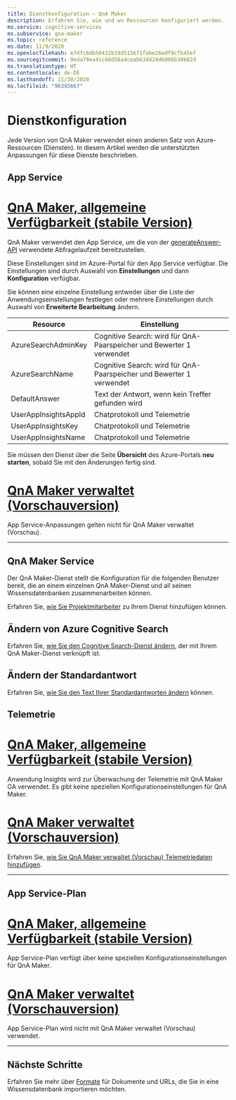```yaml
---
title: Dienstkonfiguration – QnA Maker
description: Erfahren Sie, wie und wo Ressourcen konfiguriert werden.
ms.service: cognitive-services
ms.subservice: qna-maker
ms.topic: reference
ms.date: 11/9/2020
ms.openlocfilehash: e7dfc6db50432b19d515671fabe26edf9cfb45ef
ms.sourcegitcommit: 9eda79ea41c60d58a4ceab63d424d6866b38b82d
ms.translationtype: HT
ms.contentlocale: de-DE
ms.lasthandoff: 11/30/2020
ms.locfileid: "96345667"
---
```

# <a name="service-configuration"></a>Dienstkonfiguration

Jede Version von QnA Maker verwendet einen anderen Satz von Azure-Ressourcen (Diensten). In diesem Artikel werden die unterstützten Anpassungen für diese Dienste beschrieben. 

## <a name="app-service"></a>App Service

# <a name="qna-maker-ga-stable-release"></a>[QnA Maker, allgemeine Verfügbarkeit (stabile Version)](#tab/v1)

QnA Maker verwendet den App Service, um die von der [generateAnswer-API](/rest/api/cognitiveservices/qnamaker4.0/runtime/generateanswer) verwendete Abfragelaufzeit bereitzustellen.

Diese Einstellungen sind im Azure-Portal für den App Service verfügbar. Die Einstellungen sind durch Auswahl von **Einstellungen** und dann **Konfiguration** verfügbar.

Sie können eine einzelne Einstellung entweder über die Liste der Anwendungseinstellungen festlegen oder mehrere Einstellungen durch Auswahl von **Erweiterte Bearbeitung** ändern.

|Resource|Einstellung|
|--|--|
|AzureSearchAdminKey|Cognitive Search: wird für QnA-Paarspeicher und Bewerter 1 verwendet|
|AzureSearchName|Cognitive Search: wird für QnA-Paarspeicher und Bewerter 1 verwendet|
|DefaultAnswer|Text der Antwort, wenn kein Treffer gefunden wird|
|UserAppInsightsAppId|Chatprotokoll und Telemetrie|
|UserAppInsightsKey|Chatprotokoll und Telemetrie|
|UserAppInsightsName|Chatprotokoll und Telemetrie|

Sie müssen den Dienst über die Seite **Übersicht** des Azure-Portals **neu starten**, sobald Sie mit den Änderungen fertig sind.

# <a name="qna-maker-managed-preview-release"></a>[QnA Maker verwaltet (Vorschauversion)](#tab/v2)

App Service-Anpassungen gelten nicht für QnA Maker verwaltet (Vorschau).

---

## <a name="qna-maker-service"></a>QnA Maker Service

Der QnA Maker-Dienst stellt die Konfiguration für die folgenden Benutzer bereit, die an einem einzelnen QnA Maker-Dienst und all seinen Wissensdatenbanken zusammenarbeiten können.

Erfahren Sie, [wie Sie Projektmitarbeiter](./reference-role-based-access-control.md) zu Ihrem Dienst hinzufügen können.

## <a name="change-azure-cognitive-search"></a>Ändern von Azure Cognitive Search

Erfahren Sie, [wie Sie den Cognitive Search-Dienst ändern](./how-to/set-up-qnamaker-service-azure.md#configure-qna-maker-to-use-different-cognitive-search-resource), der mit Ihrem QnA Maker-Dienst verknüpft ist.

## <a name="change-default-answer"></a>Ändern der Standardantwort

Erfahren Sie, [wie Sie den Text Ihrer Standardantworten ändern](How-To/change-default-answer.md) können. 

## <a name="telemetry"></a>Telemetrie

# <a name="qna-maker-ga-stable-release"></a>[QnA Maker, allgemeine Verfügbarkeit (stabile Version)](#tab/v1)

Anwendung Insights wird zur Überwachung der Telemetrie mit QnA Maker GA verwendet. Es gibt keine speziellen Konfigurationseinstellungen für QnA Maker.

# <a name="qna-maker-managed-preview-release"></a>[QnA Maker verwaltet (Vorschauversion)](#tab/v2)

Erfahren Sie, [wie Sie QnA Maker verwaltet (Vorschau) Telemetriedaten hinzufügen](How-To/get-analytics-knowledge-base.md). 

---

## <a name="app-service-plan"></a>App Service-Plan

# <a name="qnamaker-ga-stable-release"></a>[QnA Maker, allgemeine Verfügbarkeit (stabile Version)](#tab/v1)

App Service-Plan verfügt über keine speziellen Konfigurationseinstellungen für QnA Maker.

# <a name="qnamaker-managed-preview-release"></a>[QnA Maker verwaltet (Vorschauversion)](#tab/v2)

App Service-Plan wird nicht mit QnA Maker verwaltet (Vorschau) verwendet.

---

## <a name="next-steps"></a>Nächste Schritte

Erfahren Sie mehr über [Formate](reference-document-format-guidelines.md) für Dokumente und URLs, die Sie in eine Wissensdatenbank importieren möchten.
